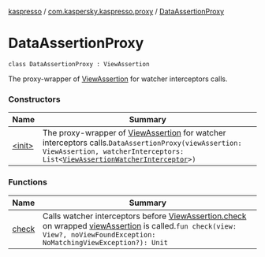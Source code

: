 [kaspresso](../../index.md) / [com.kaspersky.kaspresso.proxy](../index.md) / [DataAssertionProxy](./index.md)

# DataAssertionProxy

`class DataAssertionProxy : ViewAssertion`

The proxy-wrapper of [ViewAssertion](#) for watcher interceptors calls.

### Constructors

| Name | Summary |
|---|---|
| [&lt;init&gt;](-init-.md) | The proxy-wrapper of [ViewAssertion](#) for watcher interceptors calls.`DataAssertionProxy(viewAssertion: ViewAssertion, watcherInterceptors: List<`[`ViewAssertionWatcherInterceptor`](../../com.kaspersky.kaspresso.interceptors.watcher.view/-view-assertion-watcher-interceptor/index.md)`>)` |

### Functions

| Name | Summary |
|---|---|
| [check](check.md) | Calls watcher interceptors before [ViewAssertion.check](#) on wrapped [viewAssertion](#) is called.`fun check(view: View?, noViewFoundException: NoMatchingViewException?): Unit` |
